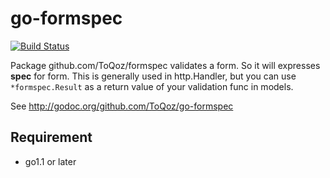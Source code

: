 # go-formspec

[![Build Status](https://travis-ci.org/ToQoz/go-formspec.png?branch=master)](https://travis-ci.org/ToQoz/go-formspec)

Package github.com/ToQoz/formspec validates a form. So it will expresses **spec** for form. This is generally used in http.Handler, but you can use `*formspec.Result` as a return value of your validation func in models.

See http://godoc.org/github.com/ToQoz/go-formspec

## Requirement

- go1.1 or later
